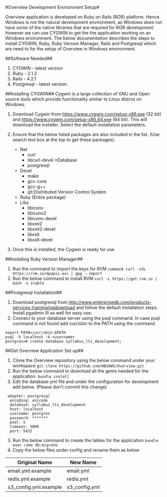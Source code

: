 #Overview Development Environment Setup#

Overview application is developed on Ruby on Rails (ROR) platform. Hence Windows is not the natural development environment, as Windows does not have some of the native libraries that are required for ROR development. However we can use CYGWIN to get the the application working on an Windows environment. The below documentation describes the steps to install CYGWIN, Ruby, Ruby Version Manager, Rails and Postgresql which are need to for the setup of Overview in Windows environment. 

##Software Needed##

1. CYGWIN - latest version
2. Ruby - 2.1.2
3. Rails - 4.2.1
4. Postgresql - latest version.

##Installing CYGWIN##
Cygwin is a large collection of GNU and Open source tools which provide functionality similar to Linux distros on Windows.

1. Download Cygwin from https://www.cygwin.com/setup-x86.exe (32 bit) and https://www.cygwin.com/setup-x86_64.exe (64 bit). This will download the installer. Select the default installation parameters.
2. Ensure that the below listed packages are also included in the list. (Use search text box at the top to get these packages).
	* Net
		* curl
		* libcurl-devel
	*Database
		* postgresql
	* Devel
		* make
		* gcc-core
		* gcc-g++
		* git:Distributed Version Control System
	* Ruby (Entire package)
	* Libs
		* libiconv
		* libiconv2
		* libiconv-devel
		* libxml2
		* libxml2-devel
		* libxslt
		* libxslt-devel
		
3. Once this is installed, the Cygwin is ready for use

##Installing Ruby Version Manager##
1. Run the command to import the keys for RVM
```command curl -sSL https://rvm.io/mpapis.asc | gpg --import -```
2. Run the below command to install RVM
```curl -L https://get.rvm.io | bash -s stable```

##Postgresql Installation##
1. Download postgresql from http://www.enterprisedb.com/products-services-training/pgdownload and follow the default installation steps. Install pgadmin III as well for easy use.
2. Connect to your database server using the psql command. In case psql command is not found add /usr/sbin to the PATH using the command 
```
export PATH=/usr/sbin:$PATH
psql -h localhost -U <username>
postgres=# create database syllabus_lti_development;
```

##Get Overview Application Set up##
1. Clone the Overview repository using the below command under your workspace
```git clone https://github.com/HBSAWS/Overview.git```
2. Run the below command to download all the gems needed for the application.
```bundle install```
3. Edit the database.yml file and under the configuration for development add below. (Please don't commit this change)
```
 adapter: postgresql
  encoding: unicode
  database: syllabus_lti_development
  host: localhost
  username: postgres
  password: *******
  pool: 5
  timeout: 5000
  port: 5432
  ```
3. Run the below command to create the tables for the application
```bundle exec rake db:migrate```
4. Copy the below files under config and rename them as below

Original Name | New Name
------------- | ---------
email.yml.example | email.yml
redis.yml.example | redis.yml
s3_config.yml.example | s3_config.yml




